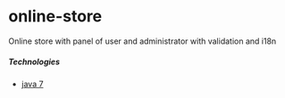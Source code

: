 # online-store
Online store with panel of user and administrator with validation and i18n
##### Technologies
- [java 7](#platforms)
